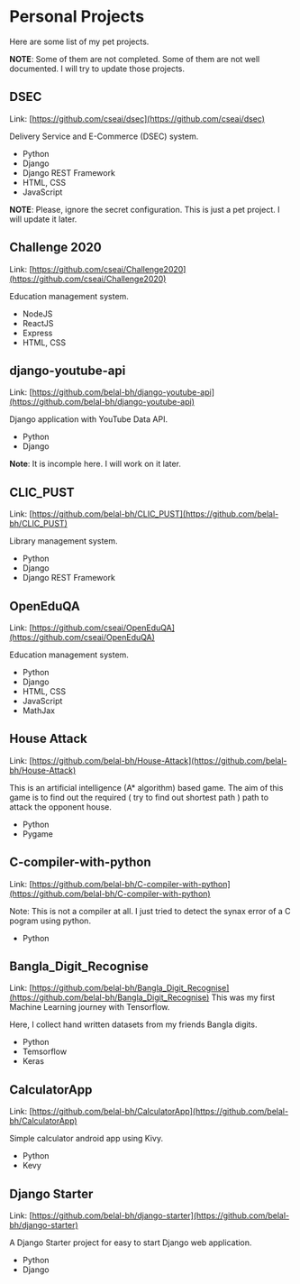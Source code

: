 # Personal Projects

Here are some list of my pet projects. 

**NOTE**: Some of them are not completed. Some of them are not well documented. I will try to update those projects.


## DSEC
Link: [https://github.com/cseai/dsec](https://github.com/cseai/dsec)

Delivery Service and E-Commerce (DSEC) system.

*  Python
*  Django
*  Django REST Framework
*  HTML, CSS
*  JavaScript

**NOTE**: Please, ignore the secret configuration. This is just a pet project. I will update it later.


## Challenge 2020
Link: [https://github.com/cseai/Challenge2020](https://github.com/cseai/Challenge2020)

Education management system.

* NodeJS
* ReactJS
* Express
* HTML, CSS

## django-youtube-api
Link: [https://github.com/belal-bh/django-youtube-api](https://github.com/belal-bh/django-youtube-api)

Django application with YouTube Data API.

* Python
* Django

**Note**: It is incomple here. I will work on it later.


## CLIC_PUST
Link: [https://github.com/belal-bh/CLIC_PUST](https://github.com/belal-bh/CLIC_PUST)

Library management system.

*  Python
*  Django
*  Django REST Framework


## OpenEduQA
Link: [https://github.com/cseai/OpenEduQA](https://github.com/cseai/OpenEduQA)

Education management system.

*  Python
*  Django
*  HTML, CSS
*  JavaScript
*  MathJax


## House Attack
Link: [https://github.com/belal-bh/House-Attack](https://github.com/belal-bh/House-Attack)

This is an artificial intelligence (A* algorithm) based game. The aim of this game is to find out the required ( try to find out shortest path ) path to attack the opponent house.

* Python
* Pygame


## C-compiler-with-python
Link: [https://github.com/belal-bh/C-compiler-with-python](https://github.com/belal-bh/C-compiler-with-python)

Note: This is not a compiler at all. I just tried to detect the synax error of a C pogram using python.

* Python


## Bangla_Digit_Recognise
Link: [https://github.com/belal-bh/Bangla_Digit_Recognise](https://github.com/belal-bh/Bangla_Digit_Recognise)
This was my first Machine Learning journey with Tensorflow.

Here, I collect hand written datasets from my friends Bangla digits.

* Python 
* Temsorflow
* Keras


## CalculatorApp
Link: [https://github.com/belal-bh/CalculatorApp](https://github.com/belal-bh/CalculatorApp)

Simple calculator android app using Kivy.

* Python
* Kevy


## Django Starter
Link: [https://github.com/belal-bh/django-starter](https://github.com/belal-bh/django-starter)

A Django Starter project for easy to start Django web application.

* Python
* Django

